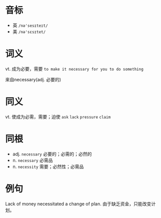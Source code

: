 # 音标

- 英 `/nə'sesɪteɪt/`
- 美 `/nə'sɛsɪtet/`

# 词义

vt. 成为必要，需要
`to make it necessary for you to do something`



来自necessary(adj. 必要的)

# 同义

vt. 使成为必需，需要；迫使
`ask` `lack` `pressure` `claim`

# 同根

- adj. `necessary` 必要的；必需的；必然的
- n. `necessary` 必需品
- n. `necessity` 需要；必然性；必需品

# 例句

Lack of money necessitated a change of plan.
由于缺乏资金，只能改变计划。


